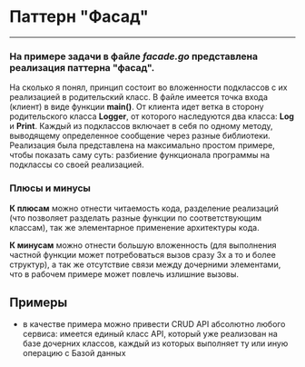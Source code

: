 # Паттерн "Фасад"

--------------
### На примере задачи в файле *facade.go* представлена реализация паттерна "фасад".

На сколько я понял, принцип состоит во вложенности подклассов с их реализацией в родительский класс.
В файле имеется точка входа (клиент) в виде функции **main()**. От клиента идет ветка в сторону 
родительского класса **Logger**, от которого наследуются два класса: **Log** и **Print**.
Каждый из подклассов включает в себя по одному методу, выводящему определенное сообщение через разные 
библиотеки. Реализация была представлена на максимально простом примере, чтобы показать саму суть: 
разбиение функционала программы на подклассы со своей реализацией.

### Плюсы и минусы

**К плюсам** можно отнести читаемость кода, разделение реализаций (что позволяет разделать 
разные функции по соответствующим классам), так же элементарное применение архитектуры кода.

**К минусам** можно отнести большую вложенность (для выполнения частной функции может потребоваться 
вызов сразу 3х а то и более структур), а так же отсутствие связи между дочерними элементами, что в 
рабочем примере может повлечь излишние вызовы.

## Примеры

- в качестве примера можно привести CRUD API абсолютно любого сервиса: имеется единый класс API, 
который уже реализован на базе дочерних классов, каждый из которых выполняет ту или иную операцию с 
Базой данных